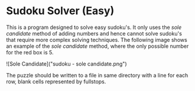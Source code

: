 Sudoku Solver (Easy)
====================

This is a program designed to solve easy sudoku's.
It only uses the *sole candidate* method of adding numbers and hence cannot solve sudoku's that require more complex solving techniques.
The following image shows an example of the *sole candidate* method, where the only possible number for the red box is 5.

![Sole Candidate]("sudoku - sole candidate.png")

The puzzle should be written to a file in same directory with a line for each row, blank cells represented by fullstops.

